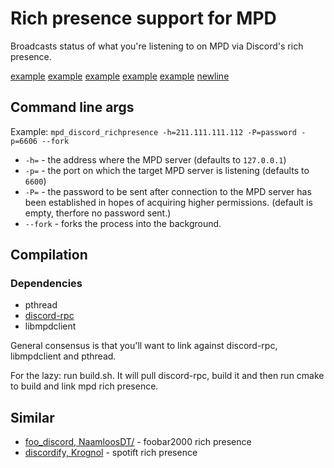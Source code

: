 # Rich presence support for MPD
Broadcasts status of what you're listening to on MPD via Discord's rich presence.

[example](/images/playing.png)
[example](/images/playing_big.png)
[example](/images/playing_big2.png)
[example](/images/idle.png)
[example](/images/paused.png)
[newline](/images/playing_tiny.png)

## Command line args

Example: `mpd_discord_richpresence -h=211.111.111.112 -P=password -p=6606 --fork`

* `-h=` - the address where the MPD server (defaults to `127.0.0.1`)
* `-p=` - the port on which the target MPD server is listening  (defaults to `6600`)
* `-P=` - the password to be sent after connection to the MPD server has been established in hopes of acquiring higher permissions. (default is empty, therfore no password sent.)
* `--fork` - forks the process into the background.

## Compilation

### Dependencies
* pthread
* [discord-rpc](https://github.com/discordapp/discord-rpc)
* libmpdclient

General consensus is that you'll want to link against discord-rpc, libmpdclient and pthread.

For the lazy: run build.sh. It will pull discord-rpc, build it and then run cmake to build and link mpd rich presence.

## Similar

* [foo_discord, NaamloosDT/](https://github.com/NaamloosDT/foo_discord) - foobar2000 rich presence
* [discordify, Krognol](https://github.com/Krognol/discordify) - spotift rich presence
